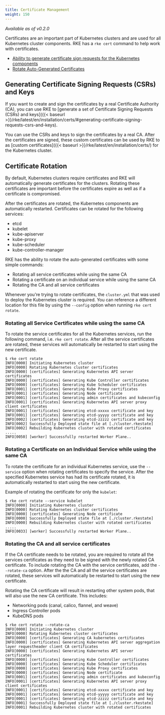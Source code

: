 ```yaml
---
title: Certificate Management
weight: 150
---
```


_Available as of v0.2.0_

Certificates are an important part of Kubernetes clusters and are used for all Kubernetes cluster components. RKE has a `rke cert` command to help work with certificates.

* [Ability to generate certificate sign requests for the Kubernetes components](#generating-certificate-signing-requests-csrs-and-keys)
* [Rotate Auto-Generated Certificates](#certificate-rotation)

## Generating Certificate Signing Requests (CSRs) and Keys

If you want to create and sign the certificates by a real Certificate Authority (CA), you can use RKE to [generate a set of Certificate Signing Requests (CSRs) and keys]({{< baseurl >}}/rke/latest/en/installation/certs/#generating-certificate-signing-requests-csrs-and-keys).

You can use the CSRs and keys to sign the certificates by a real CA. After the certificates are signed, these custom certificates can be used by RKE to as [custom certificates]({{< baseurl >}}/rke/latest/en/installation/certs/) for the Kubernetes cluster.

## Certificate Rotation

By default, Kubernetes clusters require certificates and RKE will automatically generate certificates for the clusters. Rotating these certificates are important before the certificates expire as well as if a certificate is compromised.

After the certificates are rotated, the Kubernetes components are automatically restarted. Certificates can be rotated for the following services:

- etcd
- kubelet
- kube-apiserver
- kube-proxy
- kube-scheduler
- kube-controller-manager

RKE has the ability to rotate the auto-generated certificates with some simple commands:

* Rotating all service certificates while using the same CA
* Rotating a certificate on an individual service while using the same CA
* Rotating the CA and all service certificates

Whenever you're trying to rotate certificates, the `cluster.yml` that was used to deploy the Kubernetes cluster is required. You can reference a different location for this file by using the `--config` option when running `rke cert rotate`.

### Rotating all Service Certificates while using the same CA

To rotate the service certificates for all the Kubernetes services, run the following command, i.e. `rke cert rotate`. After all the service certificates are rotated, these services will automatically be restarted to start using the new certificate.

```
$ rke cert rotate
INFO[0000] Initiating Kubernetes cluster                
INFO[0000] Rotating Kubernetes cluster certificates     
INFO[0000] [certificates] Generating Kubernetes API server certificates
INFO[0000] [certificates] Generating Kube Controller certificates
INFO[0000] [certificates] Generating Kube Scheduler certificates
INFO[0001] [certificates] Generating Kube Proxy certificates
INFO[0001] [certificates] Generating Node certificate   
INFO[0001] [certificates] Generating admin certificates and kubeconfig
INFO[0001] [certificates] Generating Kubernetes API server proxy client certificates
INFO[0001] [certificates] Generating etcd-xxxxx certificate and key
INFO[0001] [certificates] Generating etcd-yyyyy certificate and key
INFO[0002] [certificates] Generating etcd-zzzzz certificate and key
INFO[0002] Successfully Deployed state file at [./cluster.rkestate]
INFO[0002] Rebuilding Kubernetes cluster with rotated certificates
.....
INFO[0050] [worker] Successfully restarted Worker Plane..
```

### Rotating a Certificate on an Individual Service while using the same CA

To rotate the certificate for an individual Kubernetes service, use the `--service` option when rotating certificates to specify the service. After the specified Kubernetes service has had its certificate rotated, it is automatically restarted to start using the new certificate.

Example of rotating the certificate for only the `kubelet`:

```
$ rke cert rotate --service kubelet
INFO[0000] Initiating Kubernetes cluster                
INFO[0000] Rotating Kubernetes cluster certificates     
INFO[0000] [certificates] Generating Node certificate   
INFO[0000] Successfully Deployed state file at [./cluster.rkestate]
INFO[0000] Rebuilding Kubernetes cluster with rotated certificates
.....
INFO[0033] [worker] Successfully restarted Worker Plane..
```

### Rotating the CA and all service certificates

If the CA certificate needs to be rotated, you are required to rotate all the services certificates as they need to be signed with the newly rotated CA certificate. To include rotating the CA with the service certificates, add the `--rotate-ca` option. After the the CA and all the service certificates are rotated, these services will automatically be restarted to start using the new certificate.

Rotating the CA certificate will result in restarting other system pods, that will also use the new CA certificate. This includes:

- Networking pods (canal, calico, flannel, and weave)
- Ingress Controller pods
- KubeDNS pods

```
$ rke cert rotate --rotate-ca      
INFO[0000] Initiating Kubernetes cluster                
INFO[0000] Rotating Kubernetes cluster certificates     
INFO[0000] [certificates] Generating CA kubernetes certificates
INFO[0000] [certificates] Generating Kubernetes API server aggregation layer requestheader client CA certificates
INFO[0000] [certificates] Generating Kubernetes API server certificates
INFO[0000] [certificates] Generating Kube Controller certificates
INFO[0000] [certificates] Generating Kube Scheduler certificates
INFO[0000] [certificates] Generating Kube Proxy certificates
INFO[0000] [certificates] Generating Node certificate   
INFO[0001] [certificates] Generating admin certificates and kubeconfig
INFO[0001] [certificates] Generating Kubernetes API server proxy client certificates
INFO[0001] [certificates] Generating etcd-xxxxx certificate and key
INFO[0001] [certificates] Generating etcd-yyyyy certificate and key
INFO[0001] [certificates] Generating etcd-zzzzz certificate and key
INFO[0001] Successfully Deployed state file at [./cluster.rkestate]
INFO[0001] Rebuilding Kubernetes cluster with rotated certificates
```
